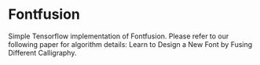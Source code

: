 # Fontfusion
Simple Tensorflow implementation of Fontfusion. Please refer to our following paper for algorithm details: Learn to Design a New Font by Fusing Different Calligraphy.

